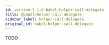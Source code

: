 ```yaml
---
id: version-7.1.0-babel-helper-call-delegate
title: @babel/helper-call-delegate
sidebar_label: helper-call-delegate
original_id: babel-helper-call-delegate
---
```


TODO

